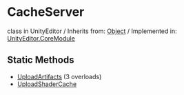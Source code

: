 # CacheServer
class in UnityEditor
 / Inherits from: <a href="https://docs.unity3d.com/6000.0/Documentation/ScriptReference/Object.html">Object</a> / Implemented in: <a href="https://docs.unity3d.com/6000.0/Documentation/ScriptReference/UnityEditor.CoreModule.html">UnityEditor.CoreModule</a>
## Static Methods
- <a href="https://docs.unity3d.com/6000.0/Documentation/ScriptReference/CacheServer.UploadArtifacts.html">UploadArtifacts</a> (3 overloads)
- <a href="https://docs.unity3d.com/6000.0/Documentation/ScriptReference/CacheServer.UploadShaderCache.html">UploadShaderCache</a>
